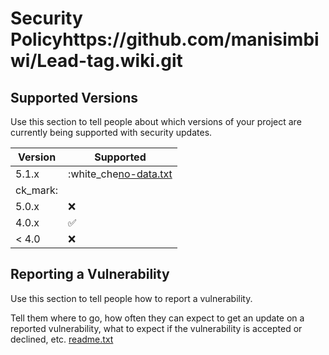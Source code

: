 # Security Policyhttps://github.com/manisimbiwi/Lead-tag.wiki.git

## Supported Versions

Use this section to tell people about which versions of your project are
currently being supported with security updates.

| Version | Supported          |
| ------- | ------------------ |
| 5.1.x   | :white_che[no-data.txt](https://github.com/manisimbiwi/Lead-tag/files/10513828/no-data.txt)
ck_mark: |
| 5.0.x   | :x:                |
| 4.0.x   | :white_check_mark: |
| < 4.0   | :x:                |

## Reporting a Vulnerability

Use this section to tell people how to report a vulnerability.

Tell them where to go, how often they can expect to get an update on a
reported vulnerability, what to expect if the vulnerability is accepted or
declined, etc.
[readme.txt](https://github.com/manisimbiwi/Lead-tag/files/10513850/readme.txt)
